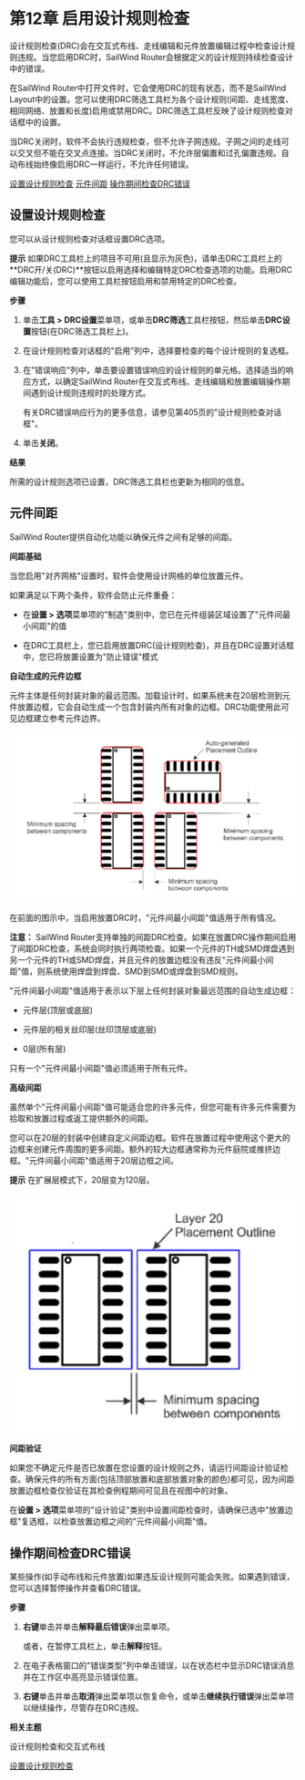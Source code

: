 # 第12章 启用设计规则检查

设计规则检查(DRC)会在交互式布线、走线编辑和元件放置编辑过程中检查设计规则违规。当您启用DRC时，SailWind Router会根据定义的设计规则持续检查设计中的错误。

在SailWind Router中打开文件时，它会使用DRC的现有状态，而不是SailWind Layout中的设置。您可以使用DRC筛选工具栏为各个设计规则(间距、走线宽度、相同网络、放置和长度)启用或禁用DRC。DRC筛选工具栏反映了设计规则检查对话框中的设置。

当DRC关闭时，软件不会执行违规检查，但不允许子网违规。子网之间的走线可以交叉但不能在交叉点连接。当DRC关闭时，不允许层偏置和过孔偏置违规。自动布线始终像启用DRC一样运行，不允许任何错误。

[设置设计规则检查](#page-0-0) [元件间距](#page-1-0) [操作期间检查DRC错误](#page-3-0)

## 设置设计规则检查

您可以从设计规则检查对话框设置DRC选项。

**提示** 如果DRC工具栏上的项目不可用(且显示为灰色)，请单击DRC工具栏上的**DRC开/关(DRC)**按钮以启用选择和编辑特定DRC检查选项的功能。启用DRC编辑功能后，您可以使用工具栏按钮启用和禁用特定的DRC检查。

**步骤**

1. 单击**工具 > DRC设置**菜单项，或单击**DRC筛选**工具栏按钮，然后单击**DRC设置**按钮(在DRC筛选工具栏上)。

2. 在设计规则检查对话框的"启用"列中，选择要检查的每个设计规则的复选框。

3. 在"错误响应"列中，单击要设置错误响应的设计规则的单元格。选择适当的响应方式，以确定SailWind Router在交互式布线、走线编辑和放置编辑操作期间遇到设计规则违规时的处理方式。

   有关DRC错误响应行为的更多信息，请参见第405页的"设计规则检查对话框"。

4. 单击**关闭**。

**结果**

所需的设计规则选项已设置，DRC筛选工具栏也更新为相同的信息。

## 元件间距

SailWind Router提供自动化功能以确保元件之间有足够的间距。

**间距基础**

当您启用"对齐网格"设置时，软件会使用设计网格的单位放置元件。

如果满足以下两个条件，软件会防止元件重叠：

- 在**设置 > 选项**菜单项的"制造"类别中，您已在元件组装区域设置了"元件间最小间距"的值

- 在DRC工具栏上，您已启用放置DRC(设计规则检查)，并且在DRC设置对话框中，您已将放置设置为"防止错误"模式

**自动生成的元件边框**

元件主体是任何封装对象的最远范围。加载设计时，如果系统未在20层检测到元件放置边框，它会自动生成一个包含封装内所有对象的边框。DRC功能使用此可见边框建立参考元件边界。

![](/router/guide/12/_page_1_Figure_12.jpeg)

在前面的图示中，当启用放置DRC时，"元件间最小间距"值适用于所有情况。

**注意：** SailWind Router支持单独的间距DRC检查。如果在放置DRC操作期间启用了间距DRC检查，系统会同时执行两项检查。如果一个元件的TH或SMD焊盘遇到另一个元件的TH或SMD焊盘，并且元件的放置边框没有违反"元件间最小间距"值，则系统使用焊盘到焊盘、SMD到SMD或焊盘到SMD规则。

"元件间最小间距"值适用于表示以下层上任何封装对象最远范围的自动生成边框：

- 元件层(顶层或底层)

- 元件层的相关丝印层(丝印顶层或底层)

- 0层(所有层)

只有一个"元件间最小间距"值必须适用于所有元件。

**高级间距**

虽然单个"元件间最小间距"值可能适合您的许多元件，但您可能有许多元件需要为拾取和放置过程或返工提供额外的间距。

您可以在20层的封装中创建自定义间距边框。软件在放置过程中使用这个更大的边框来创建元件周围的更多间距。额外的较大边框通常称为元件庭院或推挤边框。"元件间最小间距"值适用于20层边框之间。


**提示** 在扩展层模式下，20层变为120层。

![](/router/guide/12/_page_2_Figure_13.jpeg)

**间距验证**

如果您不确定元件是否已放置在您设置的设计规则之外，请运行间距设计验证检查。确保元件的所有方面(包括顶部放置和底部放置对象的颜色)都可见，因为间距放置边框检查仅验证在其检查例程期间可见且在视图中的对象。

在**设置 > 选项**菜单项的"设计验证"类别中设置间距检查时，请确保已选中"放置边框"复选框，以检查放置边框之间的"元件间最小间距"值。

## 操作期间检查DRC错误

某些操作(如手动布线和元件放置)如果违反设计规则可能会失败。如果遇到错误，您可以选择暂停操作并查看DRC错误。

**步骤**

1. **右键**单击并单击**解释最后错误**弹出菜单项。

   或者，在暂停工具栏上，单击**解释**按钮。

2. 在电子表格窗口的"错误类型"列中单击错误，以在状态栏中显示DRC错误消息并在工作区中高亮显示错误位置。

3. **右键**单击并单击**取消**弹出菜单项以恢复命令，或单击**继续执行错误**弹出菜单项以继续操作，尽管存在DRC违规。

**相关主题**

设计规则检查和交互式布线

[设置设计规则检查](#page-0-0)